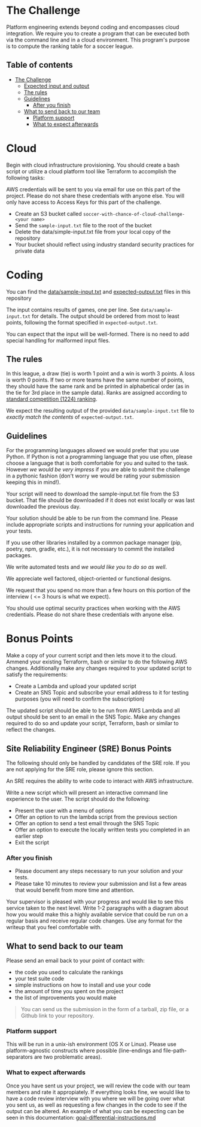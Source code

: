 # The Challenge
Platform engineering extends beyond coding and encompasses cloud integration. We require you to create a program that can be executed both via the command line and in a cloud environment. This program's purpose is to compute the ranking table for a soccer league.

## Table of contents
- [The Challenge](#the-challenge)
  * [Expected input and output](#expected-input-and-output)
  * [The rules](#the-rules)
  * [Guidelines](#guidelines)
    + [After you finish](#after-you-finish)
  * [What to send back to our team](#what-to-send-back-to-our-team)
    + [Platform support](#platform-support)
    + [What to expect afterwards](#what-to-expect-afterwards)

# Cloud

Begin with cloud infrastructure provisioning. You should create a bash script or utilize a cloud platform tool like Terraform to accomplish the following tasks:

AWS credentials will be sent to you via email for use on this part of the project.  Please do not share these credentials with anyone else.  You will only have access to Access Keys for this part of the challenge.

- Create an S3 bucket called `soccer-with-chance-of-cloud-challenge-<your name>`
- Send the `sample-input.txt` file to the root of the bucket
- Delete the data/simple-input.txt file from your local copy of the repository
- Your bucket should reflect using industry standard security practices for private data

# Coding

You can find the [data/sample-input.txt](data/sample-input.txt) and [expected-output.txt](expected-output.txt) files in this repository

The input contains results of games, one per line. See `data/sample-input.txt` for details. The output should be ordered from most to least points, following the format specified in `expected-output.txt`.

You can expect that the input will be well-formed. There is no need to add
special handling for malformed input files.

## The rules

In this league, a draw (tie) is worth 1 point and a win is worth 3 points. A loss is worth 0 points. If two or more teams have the same number of points, they should have the same rank and be printed in alphabetical order (as in the tie for 3rd place in the sample data). Ranks are assigned according to [standard competition (1224) ranking](https://en.wikipedia.org/wiki/Ranking#Standard_competition_ranking_(%221224%22_ranking)).

We expect the resulting output of the provided `data/sample-input.txt` file to *exactly match the contents* of `expected-output.txt`.

## Guidelines

For the programming languages allowed we would prefer that you use Python. If Python is not a programming language that you use often, please choose a language that is both comfortable for you and suited to the task. However _we would be very impress_ if you are able to submit the challenge in a pythonic fashion (don't worry we would be rating your submission keeping this in mind!).

Your script will need to download the sample-input.txt file from the S3 bucket.  That file should be downloaded if it does not exist locally or was last downloaded the previous day.

Your solution should be able to be run from the command line. Please include appropriate scripts and instructions for running your application and your tests.

If you use other libraries installed by a common package manager (pip, poetry, npm, gradle, etc.), it is not necessary to commit the installed packages.

We write automated tests and *we would like you to do so as well*.

We appreciate well factored, object-oriented or functional designs.

We request that you spend no more than a few hours on this portion of the interview ( <= 3 hours is what we expect).

You should use optimal security practices when working with the AWS credentials.  Please do not share these credentials with anyone else.

# Bonus Points

Make a copy of your current script and then lets move it to the cloud.  Ammend your existing Terraform, bash or similar to do the following AWS changes.  Additionally make any changes required to your updated script to satisfy the requirements:

- Create a Lambda and upload your updated script
- Create an SNS Topic and subscribe your email address to it for testing purposes (you will need to confirm the subscription)

The updated script should be able to be run from AWS Lambda and all output should be sent to an email in the SNS Topic.  Make any changes required to do so and update your script, Terraform, bash or similar to reflect the changes.

## Site Reliability Engineer (SRE) Bonus Points

The following should only be handled by candidates of the SRE role.  If you are not applying for the SRE role, please ignore this section.

An SRE requires the ability to write code to interact with AWS infrastructure.

Write a new script which will present an interactive command line experience to the user.  The script should do the following:

- Present the user with a menu of options
- Offer an option to run the lambda script from the previous section
- Offer an option to send a test email through the SNS Topic
- Offer an option to execute the locally written tests you completed in an earlier step
- Exit the script

### After you finish

- Please document any steps necessary to run your solution and your tests.
- Please take 10 minutes to review your submission and list a few areas that would benefit from more time and attention.

Your supervisor is pleased with your progress and would like to see this service taken to the next level.  Write 1-2 paragraphs with a diagram about how you would make this a highly available service that could be run on a regular basis and receive regular code changes.  Use any format for the writeup that you feel comfortable with.  

## What to send back to our team

Please send an email back to your point of contact with:

- the code you used to calculate the rankings
- your test suite code
- simple instructions on how to install and use your code
- the amount of time you spent on the project
- the list of improvements you would make

> You can send us the submission in the form of a tarball, zip file, or a Github link to your repository.

### Platform support

This will be run in a unix-ish environment (OS X or Linux).
Please use platform-agnostic constructs where possible (line-endings and file-path-separators are two problematic areas).

### What to expect afterwards

Once you have sent us your project, we will review the code with our team members and rate it appropiately.
If everything looks fine, we would like to have a code review interview with you where we will be going over what you sent us, as well as requesting a few changes in the code to see if the output can be altered. An example of what you can be expecting can be seen in this documentation: [goal-differential-instructions.md](goal-differential-instructions.md)
